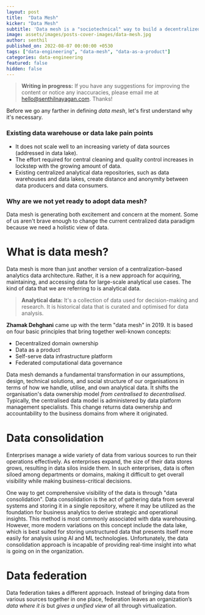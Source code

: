 ```yaml
---
layout: post
title:  "Data Mesh"
kicker: "Data Mesh"
subtitle: 'Data mesh is a "sociotechnical" way to build a decentralized data architecture that enables domain teams to do cross-domain data analysis on their own.'
image: assets/images/posts-cover-images/data-mesh.jpg
author: senthil
published_on: 2022-08-07 00:00:00 +0530
tags: ["data-engineering", "data-mesh", "data-as-a-product"]
categories: data-engineering
featured: false
hidden: false
---
```


> **Writing in progress:** If you have any suggestions for improving the content or notice any inaccuracies, please email me at [hello@senthilnayagan.com](mailto:hello@senthilnayagan.com). Thanks!

Before we go any farther in defining *data mesh*, let's first understand why it's necessary.

### Existing data warehouse or data lake pain points

- It does not scale well to an increasing variety of data sources (addressed in data lake).
- The effort required for central cleaning and quality control increases in lockstep with the growing amount of data.
- Existing centralized analytical data repositories, such as data warehouses and data lakes, create distance and anonymity between data producers and data consumers.

### Why are we not yet ready to adopt data mesh? 

Data mesh is generating both excitement and concern at the moment. Some of us aren't brave enough to change the current centralized data paradigm because we need a holistic view of data.

# What is data mesh?

Data mesh is more than just another version of a centralization-based analytics data architecture. Rather, it is a new approach for acquiring, maintaining, and accessing data for large-scale analytical use cases. The kind of data that we are referring to is analytical data.

> **Analytical data:** It's a collection of data used for decision-making and research. It is historical data that is curated and optimised for data analysis.

**Zhamak Dehghani** came up with the term "data mesh" in 2019. It is based on four basic principles that bring together well-known concepts:

- Decentralized domain ownership
- Data as a product
- Self-serve data infrastructure platform
- Federated computational data governance

Data mesh demands a fundamental transformation in our assumptions, design, technical solutions, and social structure of our organisations in terms of how we handle, utilise, and own analytical data. It shifts the organisation's data ownership model *from centralised to decentralised*. Typically, the centralised data model is administered by data platform management specialists. This change returns data ownership and accountability to the business domains from where it originated.

# Data consolidation

Enterprises manage a wide variety of data from various sources to run their operations effectively. As enterprises expand, the size of their data stores grows, resulting in data silos inside them. In such enterprises, data is often siloed among departments or domains, making it difficult to get overall visibility while making business-critical decisions.

One way to get comprehensive visibility of the data is through "data consolidation". Data consolidation is the act of gathering data from several systems and storing it in a single repository, where it may be utilized as the foundation for business analytics to derive strategic and operational insights. This method is most commonly associated with data warehousing. However, more modern variations on this concept include the data lake, which is best suited for storing unstructured data that presents itself more easily for analysis using AI and ML technologies. Unfortunately, the data consolidation approach is incapable of providing real-time insight into what is going on in the organization.

# Data federation

Data federation takes a different approach. Instead of bringing data from various sources together in one place, federation leaves an organization’s *data where it is* but *gives a unified view* of all through virtualization.